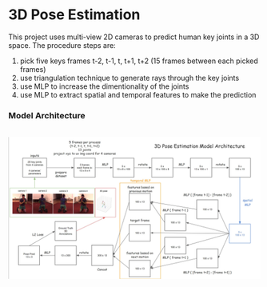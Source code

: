 # 3D Pose Estimation
 
This project uses multi-view 2D cameras to predict human key joints in a 3D space. The procedure steps are:
<br />
1. pick five keys frames t-2, t-1, t, t+1, t+2 (15 frames between each picked frames)
2. use triangulation technique to generate rays through the key joints
3. use MLP to increase the dimentionality of the joints
4. use MLP to extract spatial and temporal features to make the prediction

### Model Architecture
<br />
<img src="./imgs/model.jpg" />
